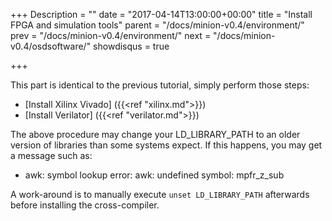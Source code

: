 +++
Description = ""
date = "2017-04-14T13:00:00+00:00"
title = "Install FPGA and simulation tools"
parent = "/docs/minion-v0.4/environment/"
prev = "/docs/minion-v0.4/environment/"
next = "/docs/minion-v0.4/osdsoftware/"
showdisqus = true

+++

This part is identical to the previous tutorial, simply perform those
steps:

 * [Install Xilinx Vivado] ({{<ref "xilinx.md">}})
 * [Install Verilator] ({{<ref "verilator.md">}})

The above procedure may change your LD_LIBRARY_PATH to an older version of libraries than some systems expect. If this
happens, you may get a message such as:

* awk: symbol lookup error: awk: undefined symbol: mpfr_z_sub

A work-around is to manually execute `unset LD_LIBRARY_PATH` afterwards before installing the cross-compiler.
